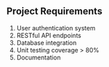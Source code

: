 ## Project Requirements

1. User authentication system
2. RESTful API endpoints
3. Database integration
4. Unit testing coverage > 80%
5. Documentation